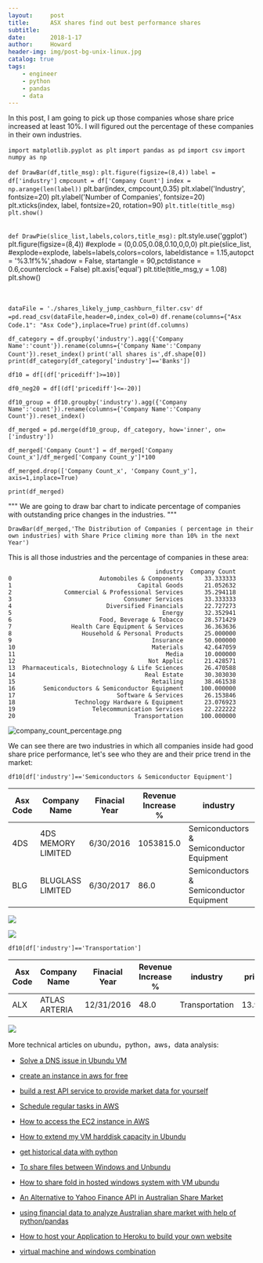 ```yaml
---
layout:     post
title:      ASX shares find out best performance shares
subtitle:   
date:       2018-1-17
author:     Howard
header-img: img/post-bg-unix-linux.jpg
catalog: true
tags:
    - engineer
    - python
    - pandas
    - data
---
```


In this post, I am going to pick up those companies whose share price increased at least 10%. I will figured out the percentage of these companies in their own industries. 

`import matplotlib.pyplot as plt`
`import pandas as pd`
`import csv`
`import numpy as np`

`def DrawBar(df,title_msg):`
    `plt.figure(figsize=(8,4))`
    `label = df['industry']`
    `cmpcount = df['Company Count']`
    `index = np.arange(len(label))`
    plt.bar(index, cmpcount,0.35)
    plt.xlabel('Industry', fontsize=20)
    plt.ylabel('Number of Companies', fontsize=20)
    plt.xticks(index, label, fontsize=20, rotation=90)
    `plt.title(title_msg)`
    `plt.show()`
    
​    
`def DrawPie(slice_list,labels,colors,title_msg):`
    plt.style.use('ggplot')
    plt.figure(figsize=(8,4))
    #explode = (0,0.05,0.08,0.10,0,0,0)
    plt.pie(slice_list,
        #explode=explode,
        labels=labels,colors=colors,
        labeldistance = 1.15,autopct = '%3.1f%%',shadow = False,
        startangle = 90,pctdistance = 0.6,counterclock = False)
    plt.axis('equal')
    plt.title(title_msg,y = 1.08)
    plt.show()


​    

`dataFile = './shares_likely_jump_cashburn_filter.csv'`
`df =pd.read_csv(dataFile,header=0,index_col=0)`
`df.rename(columns={"Asx Code.1": "Asx Code"},inplace=True)`
`print(df.columns)`

`df_category = df.groupby('industry').agg({'Company Name':'count'}).rename(columns={'Company Name':'Company Count'}).reset_index()`
`print('all shares is',df.shape[0])`
`print(df_category[df_category['industry']=='Banks'])`

`df10 = df[(df['pricediff']>=10)]`

`df0_neg20 = df[(df['pricediff']<=-20)]`

`df10_group = df10.groupby('industry').agg({'Company Name':'count'}).rename(columns={'Company Name':'Company Count'}).reset_index()`


`df_merged = pd.merge(df10_group, df_category, how='inner', on=['industry'])`

`df_merged['Company Count'] = df_merged['Company Count_x']/df_merged['Company Count_y']*100`

`df_merged.drop(['Company Count_x', 'Company Count_y'], axis=1,inplace=True)`

`print(df_merged)`


"""
We are going to draw bar chart to indicate  percentage of companies with outstanding price changes in the industries.
"""

`DrawBar(df_merged,'The Distribution of Companies ( percentage in their own industries) with Share Price climing more than 10% in the next Year')`



This is all those industries and the percentage of companies in these area:

```
                                          industry  Company Count
0                         Automobiles & Components      33.333333
1                                    Capital Goods      21.052632
2               Commercial & Professional Services      35.294118
3                                Consumer Services      33.333333
4                           Diversified Financials      22.727273
5                                           Energy      32.352941
6                         Food, Beverage & Tobacco      28.571429
7                 Health Care Equipment & Services      36.363636
8                    Household & Personal Products      25.000000
9                                        Insurance      50.000000
10                                       Materials      42.647059
11                                           Media      10.000000
12                                      Not Applic      21.428571
13  Pharmaceuticals, Biotechnology & Life Sciences      26.470588
14                                     Real Estate      30.303030
15                                       Retailing      38.461538
16        Semiconductors & Semiconductor Equipment     100.000000
17                             Software & Services      26.153846
18                 Technology Hardware & Equipment      23.076923
19                      Telecommunication Services      22.222222
20                                  Transportation     100.000000
```



![company_count_percentage.png](https://cdn.steemitimages.com/DQmd5VDZoCww7QSt132icNth3o6WMYSD4gXbQTFDW8yEf2i/company_count_percentage.png)





We can see there are two industries in which all companies inside had good share price performance, let's see who they are and their price trend in the market:

`df10[df['industry']=='Semiconductors & Semiconductor Equipment']`

| Asx Code | Company Name       | Finacial Year | Revenue Increase % | industry                                 | pricediff |
| -------- | ------------------ | ------------- | ------------------ | ---------------------------------------- | --------- |
| 4DS      | 4DS MEMORY LIMITED | 6/30/2016     | 1053815.0          | Semiconductors & Semiconductor Equipment | 13.725100 |
| BLG      | BLUGLASS LIMITED   | 6/30/2017     | 86.0               | Semiconductors & Semiconductor Equipment | 24.898013 |

![](https://cdn.steemitimages.com/DQmZdk1qHeqzFWuLzbU2cDs9ZPgCrLNYoYqEXZtL1UaqqiT/image.png)

![](https://cdn.steemitimages.com/DQmaLCRCtRmPUDf2ePU64aRJ9e57FdnS6FJqLVxnYtTLxms/image.png)


`df10[df['industry']=='Transportation']`

| Asx Code | Company Name  | Finacial Year | Revenue Increase % | industry       | pricediff |
| -------- | ------------- | ------------- | ------------------ | -------------- | --------- |
| ALX      | ATLAS ARTERIA | 12/31/2016    | 48.0               | Transportation | 13.94639  |


![](https://cdn.steemitimages.com/DQmeMYAj1ke3RtiWWBCHUW1UB1z8DKMwuov86Ec2uBrdBik/image.png)




More technical articles on ubundu，python，aws，data analysis: 

- [Solve a DNS issue in Ubundu VM](http://engineerman.club/2019/01/20/Solve-a-DNS-issue-in-Ubundu-VM/)
- 
  [create an instance in aws for free](http://engineerman.club/2018/11/16/create-an-instance-in-aws-for-free/)

- 
  [build a rest API service to provide market data for yourself](http://engineerman.club/2018/11/16/build-a-rest-API-service-to-provide-market-data-for-yourself/)

- 
  [Schedule regular tasks in AWS](http://engineerman.club/2018/11/16/Schedule-regular-tasks-in-AWS/)

- 
  [How to access the EC2 instance in AWS](http://engineerman.club/2018/11/16/How-to-access-the-EC2-instance-in-AWS/)

- 
  [How to extend my VM harddisk capacity in Ubundu](http://engineerman.club/2018/10/16/How-to-extend-my-VM-harddisk-capacity-in-Ubundu/)

- 
  [get historical data with python](http://engineerman.club/2018/01/22/get-historical-data-with-python/)

- 
  [To share files between Windows and Unbundu](http://engineerman.club/2018/01/20/To-share-files-between-Windows-and-Unbundu/)

- 
  [How to share fold in hosted windows system with VM ubundu](http://engineerman.club/2018/01/20/How-to-share-fold-in-hosted-windows-system-with-VM-ubundu/)

- 
  [An Alternative to Yahoo Finance API in Australian Share Market](http://engineerman.club/2018/01/18/An-Alternative-to-Yahoo-Finance-API-in-Australian-Share-Market/)


- [using financial data to analyze Australian share market with help of python/pandas](http://engineerman.club/2018/01/16/using-financial-data-to-analyze-Australian-share-market-with-help-of-python/)

- 
  [How to host your Application to Heroku to build your own website](http://engineerman.club/2015/01/16/How-to-host-your-Application-to-Heroku-to-build-your-own-website/)

- [virtual machine and windows combination](http://engineerman.club/2010/01/16/virtual-machine-and-windows/)